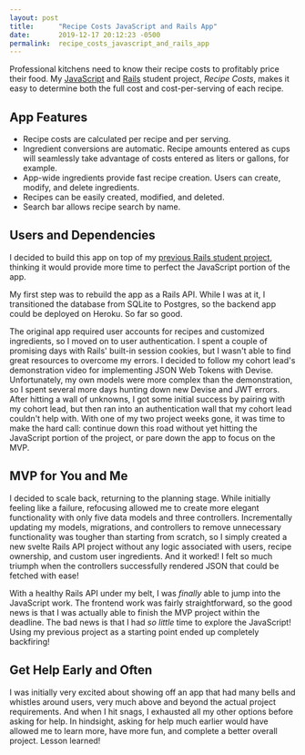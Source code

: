 ```yaml
---
layout: post
title:      "Recipe Costs JavaScript and Rails App"
date:       2019-12-17 20:12:23 -0500
permalink:  recipe_costs_javascript_and_rails_app
---
```



Professional kitchens need to know their recipe costs to profitably price their food. My [JavaScript](https://github.com/aparkening/recipe_costs_frontend) and [Rails](https://github.com/aparkening/recipe_costs_api) student project, _Recipe Costs_, makes it easy to determine both the full cost and cost-per-serving of each recipe.
 
## App Features
- Recipe costs are calculated per recipe and per serving.
- Ingredient conversions are automatic. Recipe amounts entered as cups will seamlessly take advantage of costs entered as liters or gallons, for example.
- App-wide ingredients provide fast recipe creation. Users can create, modify, and delete ingredients.
- Recipes can be easily created, modified, and deleted.
- Search bar allows recipe search by name.

## Users and Dependencies
I decided to build this app on top of my [previous Rails student project](https://github.com/aparkening/recipe_costs), thinking it would provide more time to perfect the JavaScript portion of the app.

My first step was to rebuild the app as a Rails API. While I was at it, I transitioned the database from SQLite to Postgres, so the backend app could be deployed on Heroku. So far so good.

The original app required user accounts for recipes and customized ingredients, so I moved on to user authentication. I spent a couple of promising days with Rails' built-in session cookies, but I wasn't able to find great resources to overcome my errors. I decided to follow my cohort lead's demonstration video for implementing JSON Web Tokens with Devise. Unfortunately, my own models were more complex than the demonstration, so I spent several more days hunting down new Devise and JWT errors. After hitting a wall of unknowns, I got some initial success by pairing with my cohort lead, but then ran into an authentication wall that my cohort lead couldn't help with. With one of my two project weeks gone, it was time to make the hard call: continue down this road without yet hitting the JavaScript portion of the project, or pare down the app to focus on the MVP.

## MVP for You and Me
I decided to scale back, returning to the planning stage. While initially feeling like a failure, refocusing allowed me to create more elegant functionality with only five data models and three controllers. Incrementally updating my models, migrations, and controllers to remove unnecessary functionality was tougher than starting from scratch, so I simply created a new svelte Rails API project without any logic associated with users, recipe ownership, and custom user ingredients. And it worked! I felt so much triumph when the controllers successfully rendered JSON that could be fetched with ease! 

With a healthy Rails API under my belt, I was _finally_ able to jump into the JavaScript work. The frontend work was fairly straightforward, so the good news is that I was actually able to finish the MVP project within the deadline. The bad news is that I had _so little_ time to explore the JavaScript! Using my previous project as a starting point ended up completely backfiring!

## Get Help Early and Often
I was initially very excited about showing off an app that had many bells and whistles around users, very much above and beyond the actual project requirements. And when I hit snags, I exhausted all my other options before asking for help. In hindsight, asking for help much earlier would have allowed me to learn more, have more fun, and complete a better overall project. Lesson learned!
